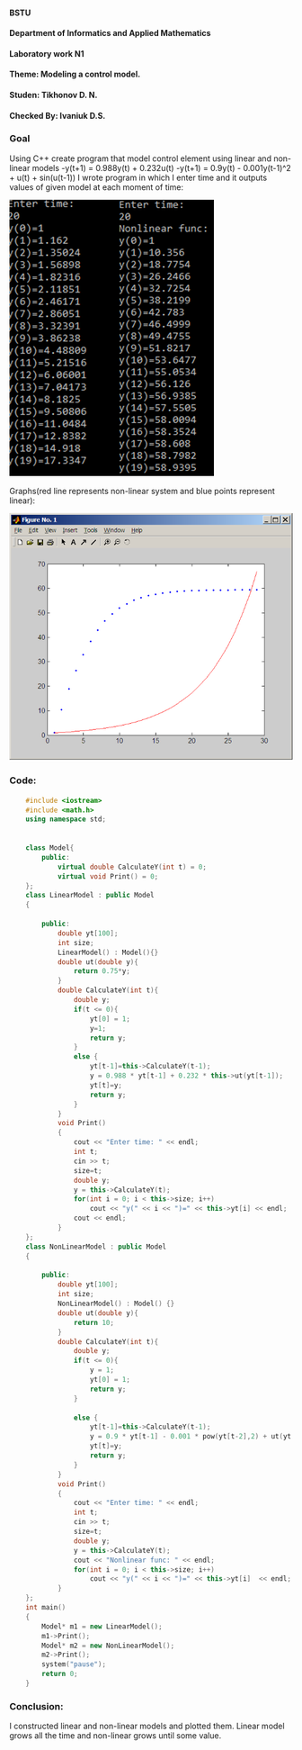 #### BSTU
#### Department of Informatics and Applied Mathematics
#### Laboratory work N1
#### Theme: Modeling a control model.
#### Studen: Tikhonov D. N.
#### Checked By: Ivaniuk D.S.

### Goal
Using C++ create program that model control element using linear and non-linear models
-y(t+1) = 0.988y(t) + 0.232u(t)
-y(t+1) = 0.9y(t) - 0.001y(t-1)^2 + u(t) + sin(u(t-1))
I wrote program in which I enter time and it outputs values of given model at each moment of time:

![Output](img/Output.PNG)

Graphs(red line represents non-linear system and blue points represent linear):

![Graph](img/MM_1_MatLab.bmp)

### Code:
```C++
	#include <iostream>
	#include <math.h>
	using namespace std;


	class Model{	
		public:
			virtual double CalculateY(int t) = 0;
			virtual void Print() = 0;
	};
	class LinearModel : public Model
	{
		
		public:
			double yt[100];
			int size;
			LinearModel() : Model(){}
			double ut(double y){
				return 0.75*y; 
			}
			double CalculateY(int t){
				double y;
				if(t <= 0){
					yt[0] = 1;
					y=1;
					return y;
				}
				else {
					yt[t-1]=this->CalculateY(t-1);
					y = 0.988 * yt[t-1] + 0.232 * this->ut(yt[t-1]);
					yt[t]=y;
					return y;
				}
			}
			void Print()
			{
				cout << "Enter time: " << endl;
				int t;
				cin >> t;
				size=t;
				double y;
				y = this->CalculateY(t);
				for(int i = 0; i < this->size; i++)
					cout << "y(" << i << ")=" << this->yt[i] << endl;
				cout << endl;
			}
	};
	class NonLinearModel : public Model
	{
		
		public:
			double yt[100];
			int size;
			NonLinearModel() : Model() {}
			double ut(double y){
				return 10; 
			}
			double CalculateY(int t){
				double y;
				if(t <= 0){
					y = 1;
					yt[0] = 1;
					return y;
				}
				
				else {
					yt[t-1]=this->CalculateY(t-1);
					y = 0.9 * yt[t-1] - 0.001 * pow(yt[t-2],2) + ut(yt[t-1]) + sin(ut(yt[t-1]));
					yt[t]=y;
					return y;
				}
			}
			void Print()
			{
				cout << "Enter time: " << endl;
				int t;
				cin >> t;
				size=t;
				double y;
				y = this->CalculateY(t);
				cout << "Nonlinear func: " << endl;
				for(int i = 0; i < this->size; i++)
					cout << "y(" << i << ")=" << this->yt[i]  << endl;
			}
	};
	int main()
	{
		Model* m1 = new LinearModel();
		m1->Print();
		Model* m2 = new NonLinearModel();
		m2->Print();
		system("pause");
		return 0;
	}
```
### Conclusion: 
I constructed linear and non-linear models and plotted them. Linear model grows all the time and non-linear grows until some value.